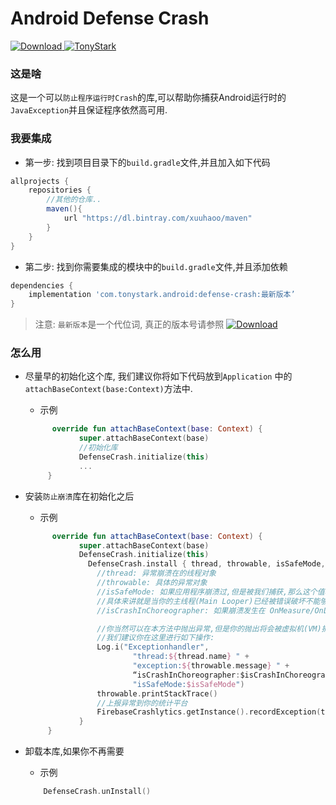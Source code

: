 # Android Defense Crash

[ ![Download](https://api.bintray.com/packages/xuuhaoo/maven/DefenseCrash/images/download.svg) ](https://bintray.com/xuuhaoo/maven/DefenseCrash/_latestVersion)
[![TonyStark](https://img.shields.io/badge/TonyStark-IronMan-red.svg)]()

### 这是啥
这是一个可以`防止程序运行时Crash`的库,可以帮助你捕获Android运行时的`JavaException`并且保证程序依然高可用.


### 我要集成
* 第一步: 找到项目目录下的`build.gradle`文件,并且加入如下代码

```groovy
allprojects {
	repositories {
        //其他的仓库..
        maven(){
            url "https://dl.bintray.com/xuuhaoo/maven"
        }
    }
}
```

* 第二步: 找到你需要集成的模块中的`build.gradle`文件,并且添加依赖

```groovy
dependencies {
    implementation 'com.tonystark.android:defense-crash:最新版本’
}
```
> 注意: `最新版本`是一个代位词, 真正的版本号请参照 [ ![Download](https://api.bintray.com/packages/xuuhaoo/maven/DefenseCrash/images/download.svg) ](https://bintray.com/xuuhaoo/maven/DefenseCrash/_latestVersion)

### 怎么用
* 尽量早的初始化这个库, 我们建议你将如下代码放到`Application` 中的`attachBaseContext(base:Context)`方法中.
	* 示例

	```kotlin
		  override fun attachBaseContext(base: Context) {
				super.attachBaseContext(base)
				//初始化库
				DefenseCrash.initialize(this)
				...
 		 }
	```
* 安装`防止崩溃`库在初始化之后
	* 示例

	```kotlin
		  override fun attachBaseContext(base: Context) {
				super.attachBaseContext(base)
				DefenseCrash.initialize(this)
				  DefenseCrash.install { thread, throwable, isSafeMode, isCrashInChoreographer ->
      				//thread: 异常崩溃在的线程对象
					//throwable: 具体的异常对象
					//isSafeMode: 如果应用程序崩溃过,但是被我们捕获,那么这个值将会是true来告知开发人员,
					//具体来讲就是当你的主线程(Main Looper)已经被错误破坏不能够正常loop的时候,我们将使用魔法保证他运行.这称之为安全模式
					//isCrashInChoreographer: 如果崩溃发生在 OnMeasure/OnLayout/OnDraw 方法中,这将会导致程序白屏或黑屏亦或是一些View显示不成功					//当你收到这个值为True的时候,我们建议你关闭或者重启当前的Activity

					//你当然可以在本方法中抛出异常,但是你的抛出将会被虚拟机(VM)捕获并且你的进程将被它关闭
					//我们建议你在这里进行如下操作:
					Log.i("Exceptionhandler",
							"thread:${thread.name} " +
							"exception:${throwable.message} " +
         					“isCrashInChoreographer:$isCrashInChoreographer " +
							"isSafeMode:$isSafeMode")
    				throwable.printStackTrace()
					//上报异常到你的统计平台
					FirebaseCrashlytics.getInstance().recordException(throwable);
   				}
 		 }
	```

* 卸载本库,如果你不再需要
	* 示例

	```kotlin
		DefenseCrash.unInstall()
	```